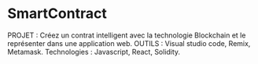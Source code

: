 # SmartContract
PROJET : Créez un contrat intelligent avec la technologie Blockchain et le représenter dans une application web.
OUTILS : Visual studio code, Remix, Metamask.
Technologies : Javascript, React, Solidity.
